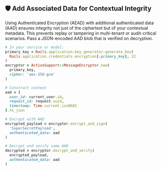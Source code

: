 ## 🛡️ Add Associated Data for Contextual Integrity

Using Authenticated Encryption (AEAD) with additional authenticated data (AAD) ensures integrity not just of the ciphertext but of your contextual metadata. This prevents replay or tampering in multi-tenant or audit-critical scenarios. Pass a JSON-encoded AAD blob that is verified on decryption.

```ruby
# In your service or model:
primary_key = Rails.application.key_generator.generate_key(
  Rails.application.credentials.encryption[:primary_key], 32
)
encryptor = ActiveSupport::MessageEncryptor.new(
  primary_key,
  cipher: 'aes-256-gcm'
)

# Construct context
aad = {
  user_id: current_user.id,
  request_id: request.uuid,
  timestamp: Time.current.iso8601
}.to_json

# Encrypt with AAD
encrypted_payload = encryptor.encrypt_and_sign(
  'SuperSecretPayload',
  authenticated_data: aad
)

# Decrypt and verify same AAD
decrypted = encryptor.decrypt_and_verify(
  encrypted_payload,
  authenticated_data: aad
)
```